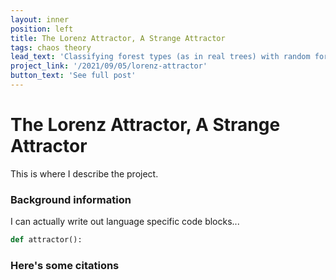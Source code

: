 ```yaml
---
layout: inner
position: left
title: The Lorenz Attractor, A Strange Attractor
tags: chaos theory
lead_text: 'Classifying forest types (as in real trees) with random forests (as in decision trees)'
project_link: '/2021/09/05/lorenz-attractor'
button_text: 'See full post'
---
```

# The Lorenz Attractor, A Strange Attractor
This is where I describe the project.

### Background information
I can actually write out language specific code blocks...

```python
def attractor():
```

### Here's some citations

